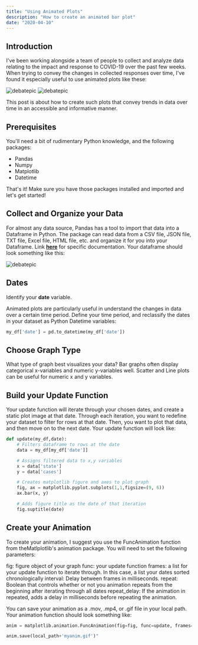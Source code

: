 ```yaml
---
title: "Using Animated Plots"
description: "How to create an animated bar plot"
date: "2020-04-10"
---
```


## Introduction

I've been working alongside a team of people to collect and analyze data relating to the impact and response to COVID-19 over the past few weeks. When trying to convey the changes in collected responses over time, I've found it especially useful to use animated plots like these:

![debatepic](/Plots/COVIDPlots/CTY-bar-ani.gif "Logo Title Text 1")
![debatepic](/Plots/COVIDPlots/MapAnimations/counties_outlines.gif "Logo Title Text 1")

This post is about how to create such plots that convey trends in data over time in an accessible and informative manner.

## Prerequisites

You'll need a bit of rudimentary Python knowledge, and the following packages:

- Pandas
- Numpy
- Matplotlib
- Datetime

That's it! Make sure you have those packages installed and imported and let's get started!

## Collect and Organize your Data

For almost any data source, Pandas has a tool to import that data into a Dataframe in Python. The package can read data from a CSV file, JSON file, TXT file, Excel file, HTML file, etc. and organize it for you into your Dataframe. Link [**here**](https://pandas.pydata.org/pandas-docs/stable/user_guide/io.html) for specific documentation. Your dataframe should look something like this:

![debatepic](/Plots/COVIDdfexample.png "Logo Title Text 1")

## Dates

Identify your **date** variable.

Animated plots are particularly useful in understand the changes in data over a certain time period. Define your time period, and reclassify the dates in your dataset as Python Datetime variables:

```python
my_df['date'] = pd.to_datetime(my_df['date'])
```

## Choose Graph Type

What type of graph best visualizes your data? Bar graphs often display categorical x-variables and numeric y-variables well. Scatter and Line plots can be useful for numeric x and y variables.

## Build your Update Function

Your update function will iterate through your chosen dates, and create a static plot image at that date. Through each iteration, you want to redefine your dataset to filter for rows at that date. Then, you want to plot that data, and then move on to the next date. Your update function will look like:

```python
def update(my_df,date):
    # Filters dataframe to rows at the date
    data = my_df[my_df['date']]

    # Assigns filtered data to x,y variables
    x = data['state']
    y = data['cases']

    # Creates matplotlib figure and axes to plot graph
    fig, ax = matplotlib.pyplot.subplots(1,1,figsize=(9, 6))
    ax.bar(x, y)

    # Adds figure title as the date of that iteration
    fig.suptitle(date)

```

## Create your Animation

To create your animation, I suggest you use the FuncAnimation function from theMatlplotlib's animation package. You will need to set the following parameters:

fig: figure object of your graph
func: your update function
frames: a list for your update function to iterate through. In this case, a list your dates sorted chronologically
interval: Delay between frames in milliseconds.
repeat: Boolean that controls whether or not you animation repeats from the beginning after iterating through all dates
repeat_delay: If the animation in repeated, adds a delay in milliseconds before repeating the animation.

You can save your animation as a .mov, .mp4, or .gif file in your local path. Your animation function should look something like:

```python
anim = matplotlib.animation.FuncAnimation(fig=fig, func=update, frames=date_list, interval=1000, repeat=True, repeat_delay=2000)

anim.save(local_path+'myanim.gif')"
```
